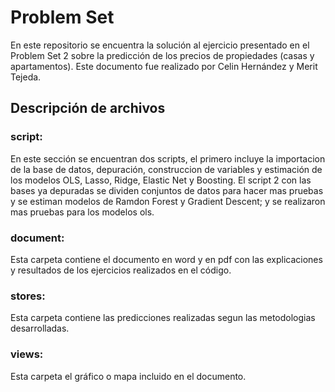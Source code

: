 # Problem Set

En este repositorio se encuentra la solución al ejercicio presentado en el Problem Set 2 sobre la predicción de los precios de propiedades (casas y apartamentos). Este documento fue realizado por Celin Hernández y Merit Tejeda. 

## Descripción de archivos

### script:
En este sección se encuentran dos scripts, el primero incluye la importacion de la base de datos, depuración, construccion de variables y estimación de los modelos OLS, Lasso, Ridge, Elastic Net y Boosting. El script 2 con las bases ya depuradas se dividen conjuntos de datos para hacer mas pruebas y se estiman modelos de Ramdon Forest y Gradient Descent; y se realizaron mas pruebas para los modelos ols.


### document:
Esta carpeta contiene el documento en word y en pdf con las explicaciones y resultados de los ejercicios realizados en el código. 

### stores: 
Esta carpeta contiene las predicciones realizadas segun las metodologias desarrolladas. 

### views:
Esta carpeta el gráfico o mapa incluido en el documento. 
